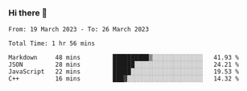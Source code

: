 ### Hi there 👋

<!--
**wangsy503/wangsy503** is a ✨ _special_ ✨ repository because its `README.md` (this file) appears on your GitHub profile.

Here are some ideas to get you started:

- 🔭 I’m currently working on ...
- 🌱 I’m currently learning ...
- 👯 I’m looking to collaborate on ...
- 🤔 I’m looking for help with ...
- 💬 Ask me about ...
- 📫 How to reach me: ...
- 😄 Pronouns: ...
- ⚡ Fun fact: ...
-->
<!--START_SECTION:waka-->

```text
From: 19 March 2023 - To: 26 March 2023

Total Time: 1 hr 56 mins

Markdown     48 mins         ██████████▒░░░░░░░░░░░░░░   41.93 %
JSON         28 mins         ██████░░░░░░░░░░░░░░░░░░░   24.21 %
JavaScript   22 mins         █████░░░░░░░░░░░░░░░░░░░░   19.53 %
C++          16 mins         ███▓░░░░░░░░░░░░░░░░░░░░░   14.32 %
```

<!--END_SECTION:waka-->
